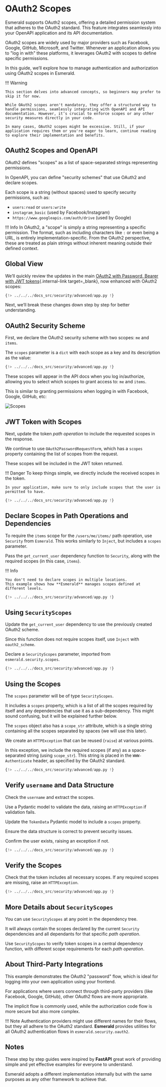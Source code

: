 # OAuth2 Scopes

Esmerald supports OAuth2 scopes, offering a detailed permission system that adheres to the OAuth2 standard. This feature integrates seamlessly into your OpenAPI application and its API documentation.

OAuth2 scopes are widely used by major providers such as Facebook, Google, GitHub, Microsoft, and Twitter. Whenever an application allows you to "log in with" these platforms, it leverages OAuth2 with scopes to define specific permissions.

In this guide, we’ll explore how to manage authentication and authorization using OAuth2 scopes in Esmerald.

!!! Warning

    This section delves into advanced concepts, so beginners may prefer to skip it for now.

    While OAuth2 scopes aren't mandatory, they offer a structured way to handle permissions, seamlessly integrating with OpenAPI and API documentation. However, it’s crucial to enforce scopes or any other security measures directly in your code.

    In many cases, OAuth2 scopes might be excessive. Still, if your application requires them or you're eager to learn, continue reading to explore their implementation and benefits.

## OAuth2 Scopes and OpenAPI

OAuth2 defines "scopes" as a list of space-separated strings representing permissions.

In OpenAPI, you can define "security schemes" that use OAuth2 and declare scopes.

Each scope is a string (without spaces) used to specify security permissions, such as:

* `users:read` or `users:write`
* `instagram_basic` (used by Facebook/Instagram)
* `https://www.googleapis.com/auth/drive` (used by Google)

!!! Info
    In OAuth2, a "scope" is simply a string representing a specific permission. The format, such as including characters like `:` or even being a URL, is entirely implementation-specific. From the OAuth2 perspective, these are treated as plain strings without inherent meaning outside their defined context.

## Global View

We’ll quickly review the updates in the main [OAuth2 with Password, Bearer with JWT tokens](../oauth-jwt.md){.internal-link target=_blank}, now enhanced with OAuth2 scopes:

```python hl_lines="7 9 34 97 99-108 114-117 123-129"
{!> ../../../docs_src/security/advanced/app.py !}
```

Next, we’ll break these changes down step by step for better understanding.

## OAuth2 Security Scheme

First, we declare the OAuth2 security scheme with two scopes: `me` and `items`.

The `scopes` parameter is a `dict` with each scope as a key and its description as the value:

```python hl_lines="32-35"
{!> ../../../docs_src/security/advanced/app.py !}
```

These scopes will appear in the API docs when you log in/authorize, allowing you to select which scopes to grant access to: `me` and `items`.

This is similar to granting permissions when logging in with Facebook, Google, GitHub, etc:

<img src="https://res.cloudinary.com/dymmond/image/upload/v1733926056/esmerald/security/scopes_ujzsf9.png" alt="Scopes">

## JWT Token with Scopes

Next, update the token *path operation* to include the requested scopes in the response.

We continue to use `OAuth2PasswordRequestForm`, which has a `scopes` property containing the list of scopes from the request.

These scopes will be included in the JWT token returned.

!!! Danger
    To keep things simple, we directly include the received scopes in the token.

    In your application, make sure to only include scopes that the user is permitted to have.

```python hl_lines="148"
{!> ../../../docs_src/security/advanced/app.py !}
```

## Declare Scopes in Path Operations and Dependencies

To require the `items` scope for the `/users/me/items/` path operation, use `Security` from `Esmerald`. This works similarly to `Inject`, but includes a `scopes` parameter.

Pass the `get_current_user` dependency function to `Security`, along with the required scopes (in this case, `items`).

!!! Info

    You don't need to declare scopes in multiple locations.
    This example shows how **Esmerald** manages scopes defined at different levels.

```python hl_lines="97 155 159"
{!> ../../../docs_src/security/advanced/app.py !}
```

## Using `SecurityScopes`

Update the `get_current_user` dependency to use the previously created OAuth2 scheme.

Since this function does not require scopes itself, use `Inject` with `oauth2_scheme`.

Declare a `SecurityScopes` parameter, imported from `esmerald.security.scopes`.

```python hl_lines="20 97"
{!> ../../../docs_src/security/advanced/app.py !}
```

## Using the Scopes

The `scopes` parameter will be of type `SecurityScopes`.

It includes a `scopes` property, which is a list of all the scopes required by itself and any dependencies that use it as a sub-dependency. This might sound confusing, but it will be explained further below.

The `scopes` object also has a `scope_str` attribute, which is a single string containing all the scopes separated by spaces (we will use this later).

We create an `HTTPException` that can be reused (`raise`) at various points.

In this exception, we include the required scopes (if any) as a space-separated string (using `scope_str`). This string is placed in the `WWW-Authenticate` header, as specified by the OAuth2 standard.

```python hl_lines="97 99-108"
{!> ../../../docs_src/security/advanced/app.py !}
```

## Verify `username` and Data Structure

Check the `username` and extract the scopes.

Use a Pydantic model to validate the data, raising an `HTTPException` if validation fails.

Update the `TokenData` Pydantic model to include a `scopes` property.

Ensure the data structure is correct to prevent security issues.

Confirm the user exists, raising an exception if not.

```python hl_lines="55 109-117"
{!> ../../../docs_src/security/advanced/app.py !}
```

## Verify the Scopes

Check that the token includes all necessary scopes. If any required scopes are missing, raise an `HTTPException`.

```python hl_lines="123-129"
{!> ../../../docs_src/security/advanced/app.py !}
```

## More Details about `SecurityScopes`

You can use `SecurityScopes` at any point in the dependency tree.

It will always contain the scopes declared by the current `Security` dependencies and all dependants for that specific *path operation*.

Use `SecurityScopes` to verify token scopes in a central dependency function, with different scope requirements for each *path operation*.

## About Third-Party Integrations

This example demonstrates the OAuth2 "password" flow, which is ideal for logging into your own application using your frontend.

For applications where users connect through third-party providers (like Facebook, Google, GitHub), other OAuth2 flows are more appropriate.

The implicit flow is commonly used, while the authorization code flow is more secure but also more complex.

!!! Note
    Authentication providers might use different names for their flows, but they all adhere to the OAuth2 standard.
    **Esmerald** provides utilities for all OAuth2 authentication flows in `esmerald.security.oauth2`.

## Notes

These step by step guides were inspired by **FastAPI** great work of providing simple and yet effective examples for everyone to understand.

Esmerald adopts a different implementation internally but with the same purposes as any other framework to achieve that.
